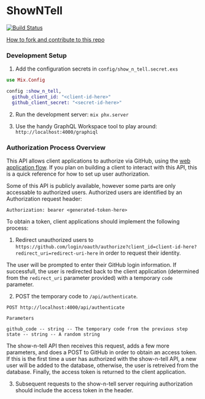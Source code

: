 # ShowNTell

[![Build Status](https://travis-ci.org/denvaar/show-n-tell.svg?branch=master)](https://travis-ci.org/denvaar/show-n-tell)

[How to fork and contribute to this repo](/Contributing%20to%20Open%20Source%20on%20GitHub.pdf)

### Development Setup

1. Add the configuration secrets in `config/show_n_tell.secret.exs`

```elixir
use Mix.Config

config :show_n_tell,
  github_client_id: "<client-id-here>"
  github_client_secret: "<secret-id-here>"
```

2. Run the development server: `mix phx.server`

3. Use the handy GraphQL Workspace tool to play around: `http://localhost:4000/graphiql`

### Authorization Process Overview

This API allows client applications to authorize via GitHub, using the [web application flow](https://developer.github.com/apps/building-oauth-apps/authorizing-oauth-apps/#web-application-flow). If you plan on building a client to interact with this API, this is a quick reference for how to set up user authorization.

Some of this API is publicly available, however some parts are only accessable to authorized users. Authorized users are identified by an Authorization request header:

```
Authorization: bearer <generated-token-here>
```

To obtain a token, client applications should implement the following process:

1. Redirect unauthorized users to `https://github.com/login/oauth/authorize?client_id=client-id-here?redirect_uri=redirect-uri-here` in order to request their identity.

The user will be prompted to enter their GitHub login information. If successfull, the user is redirected back to the client application (determined from the `redirect_uri` parameter provided) with a temporary `code` parameter.

2. POST the temporary code to `/api/authenticate`.

```
POST http://localhost:4000/api/authenticate

Parameters

github_code -- string -- The temporary code from the previous step
state -- string -- A random string
```

The show-n-tell API then receives this request, adds a few more parameters, and does a POST to GitHub in order to obtain an access token. If this is the first time a user has authorized with the show-n-tell API, a new user will be added to the database, otherwise, the user is retreived from the database. Finally, the access token is returned to the client application.

3. Subsequent requests to the show-n-tell server requiring authorization should include the access token in the header.
